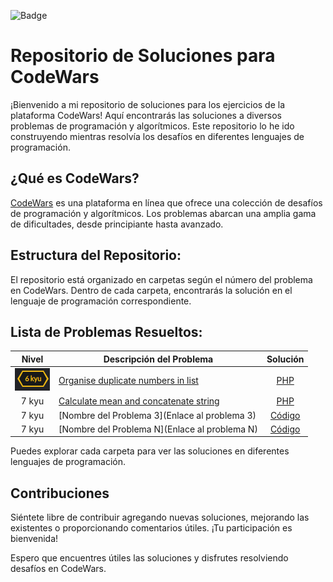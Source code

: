 ![Badge](https://www.codewars.com/users/PabloTaber/badges/large)

# Repositorio de Soluciones para CodeWars

¡Bienvenido a mi repositorio de soluciones para los ejercicios de la plataforma CodeWars! Aquí encontrarás las soluciones a diversos problemas de programación y algorítmicos. Este repositorio lo he ido construyendo mientras resolvía los desafíos en diferentes lenguajes de programación.

## ¿Qué es CodeWars?

[CodeWars](https://www.codewars.com/) es una plataforma en línea que ofrece una colección de desafíos de programación y algorítmicos. Los problemas abarcan una amplia gama de dificultades, desde principiante hasta avanzado.

## Estructura del Repositorio:

El repositorio está organizado en carpetas según el número del problema en CodeWars. Dentro de cada carpeta, encontrarás la solución en el lenguaje de programación correspondiente.

## Lista de Problemas Resueltos:

| Nivel    | Descripción del Problema                        | Solución                                    |
|:------:|-------------------------------------------------|:-------------------------------------------:|
| ![6 kyu](.images/6kyu-icon.png)  | [Organise duplicate numbers in list](https://www.codewars.com/kata/5884b6550785f7c58f000047) | [PHP](./6_kyu/Organise_duplicate_numbers_in_list.php) |
| 7 kyu  | [Calculate mean and concatenate string](https://www.codewars.com/kata/56f7493f5d7c12d1690000b6)   | [PHP](./7_kyu/Calculate_mean_and_concatenate_string.php)       |
| 7 kyu  | [Nombre del Problema 3](Enlace al problema 3)   | [Código](./Resueltos/3/Solucion3.php)      |
| 7 kyu  | [Nombre del Problema N](Enlace al problema N)   | [Código](./Resueltos/N/SolucionN.js)       |


Puedes explorar cada carpeta para ver las soluciones en diferentes lenguajes de programación.

## Contribuciones

Siéntete libre de contribuir agregando nuevas soluciones, mejorando las existentes o proporcionando comentarios útiles. ¡Tu participación es bienvenida!

Espero que encuentres útiles las soluciones y disfrutes resolviendo desafíos en CodeWars.
